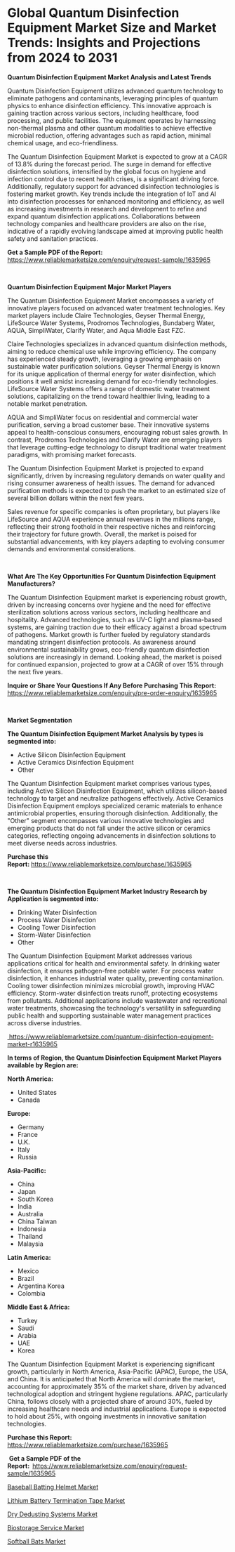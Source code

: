<p><h1>Global Quantum Disinfection Equipment Market Size and Market Trends: Insights and Projections from 2024 to 2031</h1></p><p><strong>Quantum Disinfection Equipment Market Analysis and Latest Trends</strong></p>
<p><p>Quantum Disinfection Equipment utilizes advanced quantum technology to eliminate pathogens and contaminants, leveraging principles of quantum physics to enhance disinfection efficiency. This innovative approach is gaining traction across various sectors, including healthcare, food processing, and public facilities. The equipment operates by harnessing non-thermal plasma and other quantum modalities to achieve effective microbial reduction, offering advantages such as rapid action, minimal chemical usage, and eco-friendliness.</p><p>The Quantum Disinfection Equipment Market is expected to grow at a CAGR of 13.8% during the forecast period. The surge in demand for effective disinfection solutions, intensified by the global focus on hygiene and infection control due to recent health crises, is a significant driving force. Additionally, regulatory support for advanced disinfection technologies is fostering market growth. Key trends include the integration of IoT and AI into disinfection processes for enhanced monitoring and efficiency, as well as increasing investments in research and development to refine and expand quantum disinfection applications. Collaborations between technology companies and healthcare providers are also on the rise, indicative of a rapidly evolving landscape aimed at improving public health safety and sanitation practices.</p></p>
<p><strong>Get a Sample PDF of the Report:&nbsp;</strong> <a href="https://www.reliablemarketsize.com/enquiry/request-sample/1635965">https://www.reliablemarketsize.com/enquiry/request-sample/1635965</a></p>
<p>&nbsp;</p>
<p><strong>Quantum Disinfection Equipment Major Market Players</strong></p>
<p><p>The Quantum Disinfection Equipment Market encompasses a variety of innovative players focused on advanced water treatment technologies. Key market players include Claire Technologies, Geyser Thermal Energy, LifeSource Water Systems, Prodromos Technologies, Bundaberg Water, AQUA, SimpliWater, Clarify Water, and Aqua Middle East FZC.</p><p>Claire Technologies specializes in advanced quantum disinfection methods, aiming to reduce chemical use while improving efficiency. The company has experienced steady growth, leveraging a growing emphasis on sustainable water purification solutions. Geyser Thermal Energy is known for its unique application of thermal energy for water disinfection, which positions it well amidst increasing demand for eco-friendly technologies. LifeSource Water Systems offers a range of domestic water treatment solutions, capitalizing on the trend toward healthier living, leading to a notable market penetration.</p><p>AQUA and SimpliWater focus on residential and commercial water purification, serving a broad customer base. Their innovative systems appeal to health-conscious consumers, encouraging robust sales growth. In contrast, Prodromos Technologies and Clarify Water are emerging players that leverage cutting-edge technology to disrupt traditional water treatment paradigms, with promising market forecasts.</p><p>The Quantum Disinfection Equipment Market is projected to expand significantly, driven by increasing regulatory demands on water quality and rising consumer awareness of health issues. The demand for advanced purification methods is expected to push the market to an estimated size of several billion dollars within the next few years.</p><p>Sales revenue for specific companies is often proprietary, but players like LifeSource and AQUA experience annual revenues in the millions range, reflecting their strong foothold in their respective niches and reinforcing their trajectory for future growth. Overall, the market is poised for substantial advancements, with key players adapting to evolving consumer demands and environmental considerations.</p></p>
<p>&nbsp;</p>
<p><strong>What Are The Key Opportunities For Quantum Disinfection Equipment Manufacturers?</strong></p>
<p><p>The Quantum Disinfection Equipment market is experiencing robust growth, driven by increasing concerns over hygiene and the need for effective sterilization solutions across various sectors, including healthcare and hospitality. Advanced technologies, such as UV-C light and plasma-based systems, are gaining traction due to their efficacy against a broad spectrum of pathogens. Market growth is further fueled by regulatory standards mandating stringent disinfection protocols. As awareness around environmental sustainability grows, eco-friendly quantum disinfection solutions are increasingly in demand. Looking ahead, the market is poised for continued expansion, projected to grow at a CAGR of over 15% through the next five years.</p></p>
<p><strong>Inquire or Share Your Questions If Any Before Purchasing This Report:</strong> <a href="https://www.reliablemarketsize.com/enquiry/pre-order-enquiry/1635965">https://www.reliablemarketsize.com/enquiry/pre-order-enquiry/1635965</a></p>
<p>&nbsp;</p>
<p><strong>Market Segmentation</strong></p>
<p><strong>The Quantum Disinfection Equipment Market Analysis by types is segmented into:</strong></p>
<p><ul><li>Active Silicon Disinfection Equipment</li><li>Active Ceramics Disinfection Equipment</li><li>Other</li></ul></p>
<p><p>The Quantum Disinfection Equipment market comprises various types, including Active Silicon Disinfection Equipment, which utilizes silicon-based technology to target and neutralize pathogens effectively. Active Ceramics Disinfection Equipment employs specialized ceramic materials to enhance antimicrobial properties, ensuring thorough disinfection. Additionally, the "Other" segment encompasses various innovative technologies and emerging products that do not fall under the active silicon or ceramics categories, reflecting ongoing advancements in disinfection solutions to meet diverse needs across industries.</p></p>
<p><strong>Purchase this Report:&nbsp;</strong><a href="https://www.reliablemarketsize.com/purchase/1635965">https://www.reliablemarketsize.com/purchase/1635965</a></p>
<p>&nbsp;</p>
<p><strong>The Quantum Disinfection Equipment Market Industry Research by Application is segmented into:</strong></p>
<p><ul><li>Drinking Water Disinfection</li><li>Process Water Disinfection</li><li>Cooling Tower Disinfection</li><li>Storm-Water Disinfection</li><li>Other</li></ul></p>
<p><p>The Quantum Disinfection Equipment Market addresses various applications critical for health and environmental safety. In drinking water disinfection, it ensures pathogen-free potable water. For process water disinfection, it enhances industrial water quality, preventing contamination. Cooling tower disinfection minimizes microbial growth, improving HVAC efficiency. Storm-water disinfection treats runoff, protecting ecosystems from pollutants. Additional applications include wastewater and recreational water treatments, showcasing the technology's versatility in safeguarding public health and supporting sustainable water management practices across diverse industries.</p></p>
<p><a href="https://www.reliablemarketsize.com/quantum-disinfection-equipment-market-r1635965">&nbsp;https://www.reliablemarketsize.com/quantum-disinfection-equipment-market-r1635965</a></p>
<p><strong>In terms of Region, the Quantum Disinfection Equipment Market Players available by Region are:</strong></p>
<p>
    <p> <strong> North America: </strong>
        <ul>
            <li>United States</li>
            <li>Canada</li>
        </ul>
        </p> 
    <p> <strong> Europe: </strong>
        <ul>
            <li>Germany</li>
            <li>France</li>
            <li>U.K.</li>
            <li>Italy</li>
            <li>Russia</li>
        </ul>
        </p> 
    <p> <strong> Asia-Pacific: </strong>
        <ul>
            <li>China</li>
            <li>Japan</li>
            <li>South Korea</li>
            <li>India</li>
            <li>Australia</li>
            <li>China Taiwan</li>
            <li>Indonesia</li>
            <li>Thailand</li>
            <li>Malaysia</li>
        </ul>
        </p> 
    <p> <strong> Latin America: </strong>
        <ul>
            <li>Mexico</li>
            <li>Brazil</li>
            <li>Argentina Korea</li>
            <li>Colombia</li>
        </ul>
        </p> 
    <p> <strong> Middle East & Africa: </strong>
        <ul>
            <li>Turkey</li>
            <li>Saudi</li>
            <li>Arabia</li>
            <li>UAE</li>
            <li>Korea</li>
        </ul>
    </p>
    </p>
<p><p>The Quantum Disinfection Equipment Market is experiencing significant growth, particularly in North America, Asia-Pacific (APAC), Europe, the USA, and China. It is anticipated that North America will dominate the market, accounting for approximately 35% of the market share, driven by advanced technological adoption and stringent hygiene regulations. APAC, particularly China, follows closely with a projected share of around 30%, fueled by increasing healthcare needs and industrial applications. Europe is expected to hold about 25%, with ongoing investments in innovative sanitation technologies.</p></p>
<p><strong>Purchase this Report: </strong><a href="https://www.reliablemarketsize.com/purchase/1635965">https://www.reliablemarketsize.com/purchase/1635965</a></p>
<p>&nbsp;<strong>Get a Sample PDF of the Report:&nbsp;&nbsp;</strong><a href="https://www.reliablemarketsize.com/enquiry/request-sample/1635965">https://www.reliablemarketsize.com/enquiry/request-sample/1635965</a></p>
<p><strong></strong></p>
<p><p><a href="https://issuu.com/reportprime-2/docs/baseball-batting-helmet-market-size_a8ecea4fb6edf6">Baseball Batting Helmet Market</a></p><p><a href="https://medium.com/@samiahussain82/lithium-battery-termination-tape-market-size-share-growth-and-market-analysis-by-type-by-33a3dd415c8b?postPublishedType=repub">Lithium Battery Termination Tape Market</a></p><p><a href="https://github.com/mabutironaldo/Market-Research-Report-List-6/blob/main/dry-dedusting-systems-market.md">Dry Dedusting Systems Market</a></p><p><a href="https://medium.com/@samiahussain82/global-perspectives-on-biostorage-service-market-trends-challenges-and-forecast-2024-2031-6facc57d5051?postPublishedType=repub">Biostorage Service Market</a></p><p><a href="https://issuu.com/reportprime-2/docs/softball-bats-market-size-2030.pptx_b2871aa6e2b221">Softball Bats Market</a></p></p>